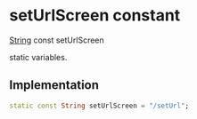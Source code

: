 


# setUrlScreen constant







[String](https://api.flutter.dev/flutter/dart-core/String-class.html) const setUrlScreen
  




<p>static variables.</p>



## Implementation

```dart
static const String setUrlScreen = "/setUrl";
```







